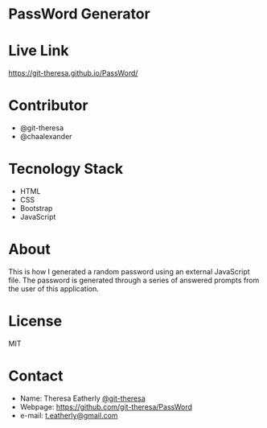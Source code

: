# PassWord Generator
# Live Link 
https://git-theresa.github.io/PassWord/

# Contributor
* @git-theresa
* @chaalexander

# Tecnology Stack
* HTML
* CSS
* Bootstrap
* JavaScript

# About
This is how I generated a random password using an external JavaScript file. The password is generated through a series of answered prompts from the user of this application. 

# License
MIT
# Contact
* Name: Theresa Eatherly [@git-theresa](@git-theresa)
* Webpage: https://github.com/git-theresa/PassWord
* e-mail: [t.eatherly@gmail.com](t.eatherly@gmail.com)
